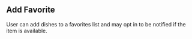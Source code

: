 ## Add Favorite

User can add dishes to a favorites list and may opt in to be notified if the item is available.

